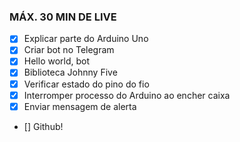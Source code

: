 ### MÁX. 30 MIN DE LIVE

- [x] Explicar parte do Arduino Uno
- [x] Criar bot no Telegram
- [x] Hello world, bot
- [x] Biblioteca Johnny Five
- [x] Verificar estado do pino do fio
- [x] Interromper processo do Arduino ao encher caixa
- [x] Enviar mensagem de alerta
- [] Github! 
